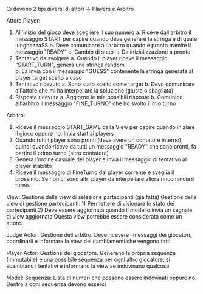 Ci devono 2 tipi diversi di attori -> Players e Arbitro

Attore Player:
1) All'inizio del gioco deve scegliere il suo numero 
a. Riceve dall'arbitro il messaggio START per capire quando deve generare la stringa e di quale lunghezzaSS 
b. Deve comunicare all'arbitro quando è pronto tramite il messaggio "READY" 
c. Cambio di stato -> Da inizializzazione a pronto
2) Tentativo da svolgere 
a. Quando il player riceve il messaggio "START_TURN", genera una stringa random.  
b. La invia con il messaggio "GUESS" contenente la stringa generata al player target scelto a caso
3) Tentativo ricevuto 
a. Sono stato scelto come target 
b. Devo comunicare all'attore che mi ha interpellato la soluzione (giusta o sbagliata)
4) Risposta ricevuta 
a. Aggiorno le mie possibili risposte 
b. Comunico all'arbitro il messaggio "FINE_TURNO" che ho svolto il mio turno
		

Arbitro:
1) Riceve il messaggio START_GAME dalla View per capire quando iniziare il gioco oppure no. Invia start ai players
2) Quando tutti i player sono pronti (deve avere un contatore interno), quindi quando riceve da tutti un messaggio "READY" che sono pronti, fa partire il primo turno (altro contatore)
3) Genera l'ordine casuale dei player e invia il messaggio di tentativo al player stabilito
4) Riceve il messaggio di FineTurno dal player corrente e sveglia il prossimo. Se non ci sono altri player da interpellare allora rincomincia il turno.

View:
Gestione della view di selezione partecipanti (già fatta)
Gestione della view di gestione partecipanti:
	1) Permettere di visionare lo stato dei partecipanti
	2) Deve essere aggiornata quando il modello invia un segnale di view aggiornata
Questa view potrebbe essere considerata come un attore.

Judge Actor:
Gestione dell'arbitro. Deve ricevere i messaggi dei giocatori, coordinarli e informare la view dei cambiamenti che vengono fatti.

Player Actor:
Gestione del giocatore. Generano la propria sequenza (immutabile) e una possibile sequenza per ogni altro giocatore, si scambiano i tentativi e informano la view se indovinano qualcosa.

Model:
Sequenza:
Lista di numeri che possono essere indovinati oppure no. Dentro a ogni sequenza devono esserci 